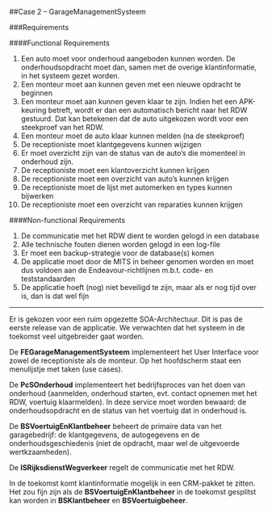 ##Case 2 – GarageManagementSysteem


###Requirements 

####Functional Requirements 
  
1. Een auto moet voor onderhoud aangeboden kunnen worden. De onderhoudsopdracht moet dan, samen met de overige klantinformatie, in het systeem gezet worden.
2. Een monteur moet aan kunnen geven met een nieuwe opdracht te beginnen 
3. Een monteur moet aan kunnen geven klaar te zijn. Indien het een APK-keuring betreft, wordt er dan een automatisch bericht naar het RDW gestuurd. Dat kan betekenen dat de auto uitgekozen wordt voor een steekproef van het RDW. 
4. Een monteur moet de auto klaar kunnen melden (na de steekproef) 
5. De receptioniste moet klantgegevens kunnen wijzigen 
6. Er moet overzicht zijn van de status van de auto’s die momenteel in onderhoud zijn. 
7. De receptioniste moet een klantoverzicht kunnen krijgen
8. De receptioniste moet een overzicht van auto’s kunnen krijgen 
9. De receptioniste moet de lijst met automerken en types kunnen bijwerken 
10. De receptioniste moet een overzicht van reparaties kunnen krijgen 

####Non-functional Requirements 

1. De communicatie met het RDW dient te worden gelogd in een database 
2. Alle technische fouten dienen worden gelogd in een log-file 
3. Er moet een backup-strategie voor de database(s) komen 
4. De applicatie moet door de MITS in beheer genomen worden en moet dus voldoen aan de Endeavour-richtlijnen m.b.t. code- en teststandaarden 
5. De applicatie hoeft (nog) niet beveiligd te zijn, maar als er nog tijd over is, dan is dat wel fijn

---

Er is gekozen voor een ruim opgezette SOA-Architectuur. Dit is pas de eerste release van de
applicatie. We verwachten dat het systeem in de toekomst veel uitgebreider gaat worden. 

De **FEGarageManagementSysteem** implementeert het User Interface voor zowel de receptioniste als
de monteur. Op het hoofdscherm staat een menulijstje met taken (use cases).

De **PcSOnderhoud** implementeert het bedrijfsproces van het doen van onderhoud (aanmelden,
onderhoud starten, evt. contact opnemen met het RDW, voertuig klaarmelden). In deze service moet
worden bewaard: de onderhoudsopdracht en de status van het voertuig dat in onderhoud is.

De **BSVoertuigEnKlantbeheer** beheert de primaire data van het garagebedrijf: de klantgegevens, de
autogegevens en de onderhoudsgeschiedenis (niet de opdracht, maar wel de uitgevoerde
wertkzaamheden).

De **ISRijksdienstWegverkeer** regelt de communicatie met het RDW.


In de toekomst komt klantinformatie mogelijk in een CRM-pakket te zitten. Het zou fijn zijn als de
**BSVoertuigEnKlantbeheer** in de toekomst gesplitst kan worden in **BSKlantbeheer** en
**BSVoertuigbeheer**.
